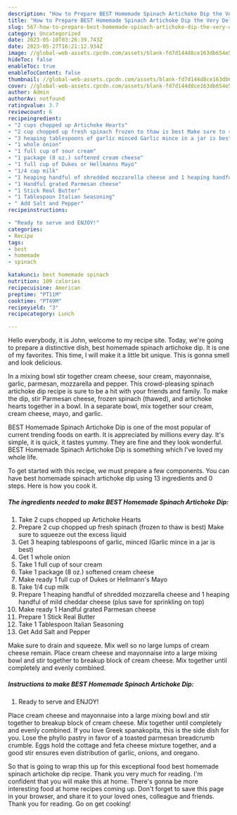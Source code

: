 ```yaml
---
description: "How to Prepare BEST Homemade Spinach Artichoke Dip the Very Delicious"
title: "How to Prepare BEST Homemade Spinach Artichoke Dip the Very Delicious"
slug: 567-how-to-prepare-best-homemade-spinach-artichoke-dip-the-very-delicious
category: Uncategorized
date: 2023-05-10T03:26:39.743Z
date: 2023-05-27T16:21:12.934Z
image: //global-web-assets.cpcdn.com/assets/blank-fd7d144d8ce163db654e5a02c40b08a2775adb7897d16e4062681dc7e1b2800f.png
hideToc: false
enableToc: true
enableTocContent: false
thumbnail: //global-web-assets.cpcdn.com/assets/blank-fd7d144d8ce163db654e5a02c40b08a2775adb7897d16e4062681dc7e1b2800f.png
cover: //global-web-assets.cpcdn.com/assets/blank-fd7d144d8ce163db654e5a02c40b08a2775adb7897d16e4062681dc7e1b2800f.png
author: Admin
authorAv: notfound
ratingvalue: 3.7
reviewcount: 6
recipeingredient:
- "2 cups chopped up Artichoke Hearts"
- "2 cup chopped up fresh spinach frozen to thaw is best Make sure to squeeze out the excess liquid"
- "3 heaping tablespoons of garlic minced Garlic mince in a jar is best"
- "1 whole onion"
- "1 full cup of sour cream"
- "1 package (8 oz.) softened cream cheese"
- "1 full cup of Dukes or Hellmanns Mayo"
- "1/4 cup milk"
- "1 heaping handful of shredded mozzarella cheese and 1 heaping handful of mild cheddar cheese plus save for sprinkling on top"
- "1 Handful grated Parmesan cheese"
- "1 Stick Real Butter"
- "1 Tablespoon Italian Seasoning"
- " Add Salt and Pepper"
recipeinstructions:

- "Ready to serve and ENJOY!"
categories:
- Recipe
tags:
- best
- homemade
- spinach

katakunci: best homemade spinach 
nutrition: 109 calories
recipecuisine: American
preptime: "PT11M"
cooktime: "PT49M"
recipeyield: "3"
recipecategory: Lunch

---
```



Hello everybody, it is John, welcome to my recipe site. Today, we're going to prepare a distinctive dish, best homemade spinach artichoke dip. It is one of my favorites. This time, I will make it a little bit unique. This is gonna smell and look delicious.

In a mixing bowl stir together cream cheese, sour cream, mayonnaise, garlic, parmesan, mozzarella and pepper. This crowd-pleasing spinach artichoke dip recipe is sure to be a hit with your friends and family. To make the dip, stir Parmesan cheese, frozen spinach (thawed), and artichoke hearts together in a bowl. In a separate bowl, mix together sour cream, cream cheese, mayo, and garlic.

BEST Homemade Spinach Artichoke Dip is one of the most popular of current trending foods on earth. It is appreciated by millions every day. It's simple, it is quick, it tastes yummy. They are fine and they look wonderful. BEST Homemade Spinach Artichoke Dip is something which I've loved my whole life.


To get started with this recipe, we must prepare a few components. You can have best homemade spinach artichoke dip using 13 ingredients and 0 steps. Here is how you cook it.

<!--inarticleads1-->

##### The ingredients needed to make BEST Homemade Spinach Artichoke Dip:

1. Take 2 cups chopped up Artichoke Hearts
1. Prepare 2 cup chopped up fresh spinach (frozen to thaw is best) Make sure to squeeze out the excess liquid
1. Get 3 heaping tablespoons of garlic, minced (Garlic mince in a jar is best)
1. Get 1 whole onion
1. Take 1 full cup of sour cream
1. Take 1 package (8 oz.) softened cream cheese
1. Make ready 1 full cup of Dukes or Hellmann&#39;s Mayo
1. Take 1/4 cup milk
1. Prepare 1 heaping handful of shredded mozzarella cheese and 1 heaping handful of mild cheddar cheese (plus save for sprinkling on top)
1. Make ready 1 Handful grated Parmesan cheese
1. Prepare 1 Stick Real Butter
1. Take 1 Tablespoon Italian Seasoning
1. Get  Add Salt and Pepper


Make sure to drain and squeeze. Mix well so no large lumps of cream cheese remain. Place cream cheese and mayonnaise into a large mixing bowl and stir together to breakup block of cream cheese. Mix together until completely and evenly combined. 

<!--inarticleads2-->

##### Instructions to make BEST Homemade Spinach Artichoke Dip:


1. Ready to serve and ENJOY!

Place cream cheese and mayonnaise into a large mixing bowl and stir together to breakup block of cream cheese. Mix together until completely and evenly combined. If you love Greek spanakopita, this is the side dish for you. Lose the phyllo pastry in favor of a toasted parmesan breadcrumb crumble. Eggs hold the cottage and feta cheese mixture together, and a good stir ensures even distribution of garlic, onions, and oregano. 

So that is going to wrap this up for this exceptional food best homemade spinach artichoke dip recipe. Thank you very much for reading. I'm confident that you will make this at home. There's gonna be more interesting food at home recipes coming up. Don't forget to save this page in your browser, and share it to your loved ones, colleague and friends. Thank you for reading. Go on get cooking!
